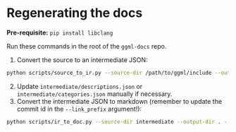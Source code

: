 # Regenerating the docs

**Pre-requisite:** `pip install libclang`

Run these commands in the root of the `ggml-docs` repo.

1. Convert the source to an intermediate JSON:
```bash
python scripts/source_to_ir.py --source-dir /path/to/ggml/include --output-dir intermediate
```
2. Update `intermediate/descriptions.json` or `intermediate/categories.json` manually if necessary.
3. Convert the intermediate JSON to markdown (remember to update the commit id in the `--link_prefix` argument!):
```bash
python scripts/ir_to_doc.py --source-dir intermediate --output-dir . --link-prefix "https://github.com/ggml-org/ggml/blob/9a4acb3/include/"
```
